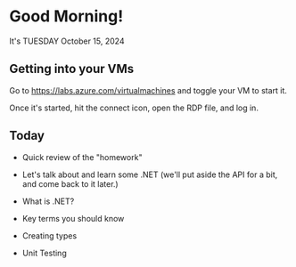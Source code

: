 # Good Morning!

It's TUESDAY October 15, 2024

## Getting into your VMs

Go to https://labs.azure.com/virtualmachines and toggle your VM to start it.

Once it's started, hit the connect icon, open the RDP file, and log in.

## Today

- Quick review of the "homework"

- Let's talk about and learn some .NET (we'll put aside the API for a bit, and come back to it later.)

- What is .NET?

- Key terms you should know

- Creating types

- Unit Testing
